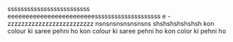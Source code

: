 sssssssssssssssssssssssss
eeeeeeeeeeeeeeeeeeeeeeeessssssssssssssssssss
e
-zzzzzzzzzzzzzzzzzzzzzzzzz
nsnsnsnsnsnsnsns
shshshshshshsh
kon colour ki saree pehni ho
kon colour ki saree pehni ho
kon color ki pehni ho 

